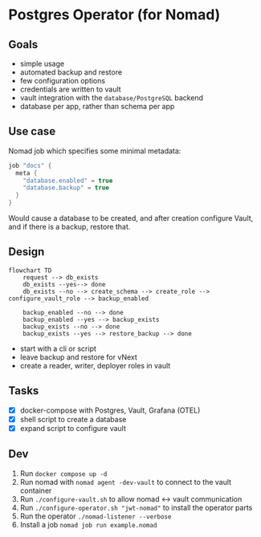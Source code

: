 # Postgres Operator (for Nomad)


## Goals

- simple usage
- automated backup and restore
- few configuration options
- credentials are written to vault
- vault integration with the `database/PostgreSQL` backend
- database per app, rather than schema per app

## Use case

Nomad job which specifies some minimal metadata:

```c
job "docs" {
  meta {
    "database.enabled" = true
    "database.backup" = true
  }
}
```

Would cause a database to be created, and after creation configure Vault, and if there is a backup, restore that.

## Design

```mermaid
flowchart TD
	request --> db_exists
	db_exists --yes--> done
	db_exists --no --> create_schema --> create_role --> configure_vault_role --> backup_enabled

	backup_enabled --no --> done
	backup_enabled --yes --> backup_exists
	backup_exists --no --> done
	backup_exists --yes --> restore_backup --> done
```

- start with a cli or script
- leave backup and restore for vNext
- create a reader, writer, deployer roles in vault

## Tasks

- [x] docker-compose with Postgres, Vault, Grafana (OTEL)
- [x] shell script to create a database
- [x] expand script to configure vault

## Dev

1. Run `docker compose up -d`
2. Run nomad with `nomad agent -dev-vault` to connect to the vault container
3. Run `./configure-vault.sh` to allow nomad <-> vault communication
4. Run `./configure-operator.sh "jwt-nomad"` to install the operator parts
5. Run the operator `./nomad-listener --verbose`
6. Install a job `nomad job run example.nomad`
